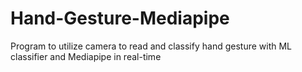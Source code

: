 # Hand-Gesture-Mediapipe
Program to utilize camera to read and classify hand gesture with ML classifier and Mediapipe in real-time
